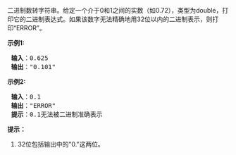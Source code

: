 二进制数转字符串。给定一个介于0和1之间的实数（如0.72），类型为double，打印它的二进制表达式。如果该数字无法精确地用32位以内的二进制表示，则打印“ERROR”。

<p> <strong>示例1:</strong></p>
<pre>
<strong> 输入</strong>：0.625
<strong> 输出</strong>："0.101"
</pre>

<p> <strong>示例2:</strong></p>
<pre>
<strong> 输入</strong>：0.1
<strong> 输出</strong>："ERROR"
<strong> 提示</strong>：0.1无法被二进制准确表示
</pre>

<p><strong>提示：</strong></p>

1. 32位包括输出中的"0."这两位。